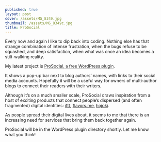 ```yaml
---
published: true
layout: post
cover: /assets/MG_8349.jpg
thumbnail: /assets/MG_8349c.jpg
title: ProSocial
---
```


Every now and again I like to dip back into coding. Nothing else has that strange combination of intense frustration, when the bugs refuse to be squashed, and deep satisfaction, when what was once an idea becomes a stilt-walking reality.

My latest project is [ProSocial, a free WordPress plugin](http://digitalshift.me/prosocial/).

It shows a pop-up bar next to blog authors’ names, with links to their social media accounts. Hopefully it will be a useful way for owners of multi-author blogs to connect their readers with their writers.

Although it’s on a much smaller scale, ProSocial draws inspiration from a host of exciting products that connect people’s dispersed (and often fragmented) digital identities: [iftt](http://ifttt.com/), [flavors.me](http://flavors.me/), [hojoki](http://hojoki.com/).

As people spread their digital lives about, it seems to me that there is an increasing need for services that bring them back together again.

ProSocial will be in the WordPress plugin directory shortly.
Let me know what you think!

